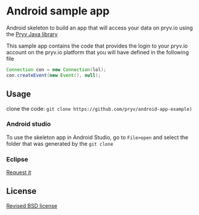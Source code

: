 # Android sample app

Android skeleton to build an app that will access your data on pryv.io using the [Pryv Java library](https://github.com/pryv/lib-java)

This sample app contains the code that provides the login to your pryv.io account on the pryv.io platform that you will have defined in the following file

```java
Connection con = new Connection(lol);
con.createEvent(new Event(), null);
```

## Usage

clone the code: `git clone https://github.com/pryv/android-app-example)`

### Android studio

To use the skeleton app in Android Studio, go to `File>open` and select the folder that was generated by the `git clone`

### Eclipse

[Request it](mailto:tech@pryv.com)

## License

[Revised BSD license](https://github.com/pryv/documents/blob/master/license-bsd-revised.md)